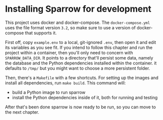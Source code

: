 Installing Sparrow for development
============================================

This project uses docker and docker-compose. The `docker-compose.yml`
uses the file format version `3.2`, so make sure to use a version of
docker-compose that supports it.

First off, copy `example.env` to a local, git-ignored `.env`, then
open it and edit its variables as you see fit. If you intend to follow
this chapter and run the project within a container, then you'll only
need to concern with `SPARROW_DATA_DIR`. It points to a directory
that'll persist some data, namely the database and the Python
dependencies installed within the container. it defaults to `/tmp/`
but you might want to choose a more persistent folder.

Then, there's a `Makefile` with a few shortcuts. For setting up the
images and install all dependencies, run `make build`. This command
will:
- build a Python image to run sparrow
- install the Python dependencies inside of it, both for running and
  testing

After that's been done sparrow is now ready to be run, so you can move
to the next chapter.

